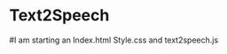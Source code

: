 # Text2Speech

#I am starting an Index.html
                  Style.css
            and   text2speech.js